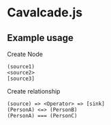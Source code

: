 # Cavalcade.js
 
## Example usage

Create Node
```
(source1)
<source2>
[source3]
```

Create relationship
```
(source) => <Operator> => [sink]
(PersonA) <=> (PersonB)
(PersonA) === (PersonC)
```

